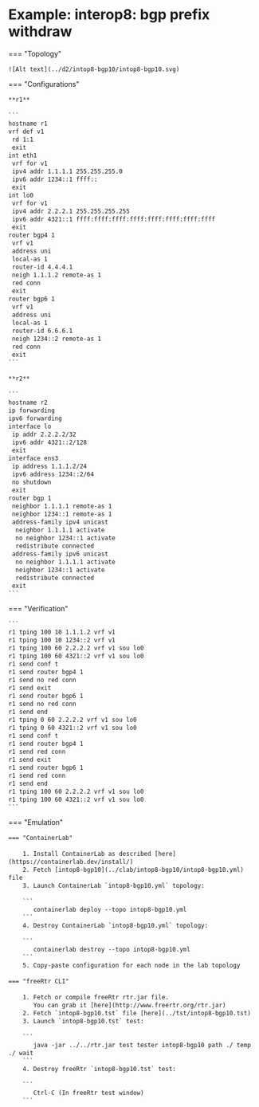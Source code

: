 # Example: interop8: bgp prefix withdraw

=== "Topology"

    ![Alt text](../d2/intop8-bgp10/intop8-bgp10.svg)

=== "Configurations"

    **r1**

    ```
    hostname r1
    vrf def v1
     rd 1:1
     exit
    int eth1
     vrf for v1
     ipv4 addr 1.1.1.1 255.255.255.0
     ipv6 addr 1234::1 ffff::
     exit
    int lo0
     vrf for v1
     ipv4 addr 2.2.2.1 255.255.255.255
     ipv6 addr 4321::1 ffff:ffff:ffff:ffff:ffff:ffff:ffff:ffff
     exit
    router bgp4 1
     vrf v1
     address uni
     local-as 1
     router-id 4.4.4.1
     neigh 1.1.1.2 remote-as 1
     red conn
     exit
    router bgp6 1
     vrf v1
     address uni
     local-as 1
     router-id 6.6.6.1
     neigh 1234::2 remote-as 1
     red conn
     exit
    ```

    **r2**

    ```
    hostname r2
    ip forwarding
    ipv6 forwarding
    interface lo
     ip addr 2.2.2.2/32
     ipv6 addr 4321::2/128
     exit
    interface ens3
     ip address 1.1.1.2/24
     ipv6 address 1234::2/64
     no shutdown
     exit
    router bgp 1
     neighbor 1.1.1.1 remote-as 1
     neighbor 1234::1 remote-as 1
     address-family ipv4 unicast
      neighbor 1.1.1.1 activate
      no neighbor 1234::1 activate
      redistribute connected
     address-family ipv6 unicast
      no neighbor 1.1.1.1 activate
      neighbor 1234::1 activate
      redistribute connected
     exit
    ```

=== "Verification"

    ```
    r1 tping 100 10 1.1.1.2 vrf v1
    r1 tping 100 10 1234::2 vrf v1
    r1 tping 100 60 2.2.2.2 vrf v1 sou lo0
    r1 tping 100 60 4321::2 vrf v1 sou lo0
    r1 send conf t
    r1 send router bgp4 1
    r1 send no red conn
    r1 send exit
    r1 send router bgp6 1
    r1 send no red conn
    r1 send end
    r1 tping 0 60 2.2.2.2 vrf v1 sou lo0
    r1 tping 0 60 4321::2 vrf v1 sou lo0
    r1 send conf t
    r1 send router bgp4 1
    r1 send red conn
    r1 send exit
    r1 send router bgp6 1
    r1 send red conn
    r1 send end
    r1 tping 100 60 2.2.2.2 vrf v1 sou lo0
    r1 tping 100 60 4321::2 vrf v1 sou lo0
    ```

=== "Emulation"

    === "ContainerLab"

        1. Install ContainerLab as described [here](https://containerlab.dev/install/)  
        2. Fetch [intop8-bgp10](../clab/intop8-bgp10/intop8-bgp10.yml) file  
        3. Launch ContainerLab `intop8-bgp10.yml` topology:  

        ```
           containerlab deploy --topo intop8-bgp10.yml  
        ```
        4. Destroy ContainerLab `intop8-bgp10.yml` topology:  

        ```
           containerlab destroy --topo intop8-bgp10.yml  
        ```
        5. Copy-paste configuration for each node in the lab topology

    === "freeRtr CLI"

        1. Fetch or compile freeRtr rtr.jar file.  
           You can grab it [here](http://www.freertr.org/rtr.jar)  
        2. Fetch `intop8-bgp10.tst` file [here](../tst/intop8-bgp10.tst)  
        3. Launch `intop8-bgp10.tst` test:  

        ```
           java -jar ../../rtr.jar test tester intop8-bgp10 path ./ temp ./ wait
        ```
        4. Destroy freeRtr `intop8-bgp10.tst` test:  

        ```
           Ctrl-C (In freeRtr test window)
        ```

